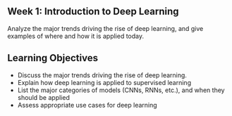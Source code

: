 ## Week 1: Introduction to Deep Learning

Analyze the major trends driving the rise of deep learning, and give examples of where and how it is applied today.  

## Learning Objectives

* Discuss the major trends driving the rise of deep learning.
* Explain how deep learning is applied to supervised learning
* List the major categories of models (CNNs, RNNs, etc.), and when they should be applied
* Assess appropriate use cases for deep learning
